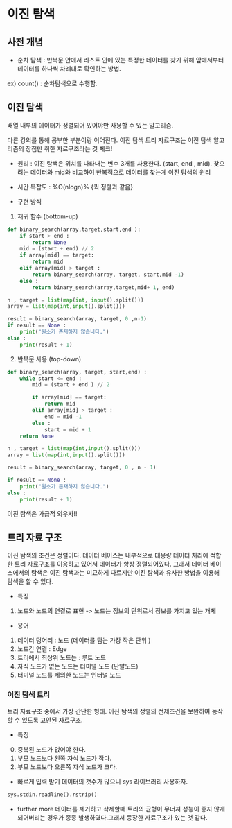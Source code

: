 # 이진 탐색

## 사전 개념

- 순차 탐색 : 반복문 안에서 리스트 안에 있는 특정한 데이터를 찾기 위해 앞에서부터 데이터를 하나씩 차례대로 확인하는 방법.

ex) count() : 순차탐색으로 수행함.

## 이진 탐색

배열 내부의 데이터가 정렬되어 있어야만 사용할 수 있는 알고리즘.

다른 강의를 통해 공부한 부분이랑 이어진다. 이진 탐색 트리 자료구조는 이진 탐색 알고리즘의 장점만 취한 자료구조라는 것 체크!

- 원리 : 이진 탐색은 위치를 나타내는 변수 3개를 사용한다. (start, end , mid). 찾으려는 데이터와 mid와 비교하여 반복적으로 데이터를 찾는게 이진 탐색의 원리

- 시간 복잡도 : %O(nlogn)% {퀵 정렬과 같음}

- 구현 방식

1. 재귀 함수 (bottom-up)

```python
def binary_search(array,target,start,end ):
    if start > end :
        return None
    mid = (start + end) // 2
    if array[mid] == target:
        return mid
    elif array[mid] > target :
        return binary_search(array, target, start,mid -1)
    else :
        return binary_search(array,target,mid+ 1, end)

n , target = list(map(int, input().split()))
array = list(map(int,input().split()))

result = binary_search(array, target, 0 ,n-1)
if result == None :
    print("원소가 존재하지 않습니다.")
else :
    print(result + 1)
```

2. 반복문 사용 (top-down)

```python
def binary_search(array, target, start,end) :
    while start <= end :
        mid = (start + end ) // 2

        if array[mid] == target:
            return mid
        elif array[mid] > target :
            end = mid -1
        else :
            start = mid + 1
    return None

n , target = list(map(int,input().split()))
array = list(map(int,input().split()))

result = binary_search(array, target, 0 , n - 1)

if result == None :
    print("원소가 존재하지 않습니다.")
else :
    print(result + 1)
```

이진 탐색은 가급적 외우자!!

## 트리 자료 구조

이진 탐색의 조건은 정렬이다. 데이터 베이스는 내부적으로 대용량 데이터 처리에 적합한 트리 자료구조를 이용하고 있어서 데이터가 항상 정렬되어있다. 그래서 데이터 베이스에서의 탐색은 이진 탐색과는 미묘하게 다르지만 이진 탐색과 유사한 방법을 이용해 탐색을 할 수 있다.

- 특징

1. 노드와 노드의 연결로 표현
   -> 노드는 정보의 단위로서 정보를 가지고 있는 개체

- 용어

1. 데이터 덩어리 : 노드 (데이터를 담는 가장 작은 단위 )
2. 노드간 연결 : Edge
3. 트리에서 최상위 노드는 : 루트 노드
4. 자식 노드가 없는 노드는 터미널 노드 (단말노드)
5. 터미널 노드를 제외한 노드는 인터널 노드

### 이진 탐색 트리

트리 자료구조 중에서 가장 간단한 형태. 이진 탐색의 정렬의 전제조건을 보완하여 동작할 수 있도록 고안된 자료구조.

- 특징

0. 중복된 노드가 없어야 한다.
1. 부모 노드보다 왼쪽 자식 노드가 작다.
2. 부모 노드보다 오른쪽 자식 노드가 크다.

- 빠르게 입력 받기
  데이터의 갯수가 많으니 sys 라이브러리 사용하자.

```python
sys.stdin.readline().rstrip()
```

- further more
  데이터를 제거하고 삭제할때 트리의 균형이 무너져 성능이 좋지 않게 되어버리는 경우가 종종 발생하였다.그래서 등장한 자료구조가 있는 것 같다.
